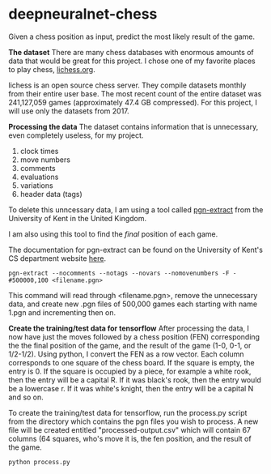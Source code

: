 # deepneuralnet-chess
Given a chess position as input, predict the most likely result of the game.

**The dataset**
There are many chess databases with enormous amounts of data that would be great for this project. I chose one of my 
favorite places to play chess, [lichess.org](http://lichess.org). 

lichess is an open source chess server. They compile datasets monthly from their entire user base. The most recent count 
of the entire dataset was 241,127,059 games (approximately 47.4 GB compressed). For this project, I will use only the datasets from 2017.

**Processing the data**
The dataset contains information that is unnecessary, even completely useless, for my project. 
  1. clock times
  2. move numbers
  3. comments
  4. evaluations
  5. variations
  6. header data (tags)
  
To delete this unncessary data, I am using a tool called [pgn-extract](https://www.cs.kent.ac.uk/people/staff/djb/pgn-extract/) from the University of Kent in the United Kingdom.

I am also using this tool to find the *final* position of each game. 

The documentation for pgn-extract can be found on the University of Kent's CS department website [here](https://www.cs.kent.ac.uk/people/staff/djb/pgn-extract/help.html). 

```
pgn-extract --nocomments --notags --novars --nomovenumbers -F -#500000,100 <filename.pgn>
```

This command will read through <filename.pgn>, remove the unnecessary data, and create new .pgn files of 500,000 games each starting with name 1.pgn and incrementing then on.

**Create the training/test data for tensorflow**
After processing the data, I now have just the moves followed by a chess position (FEN) corresponding the the final position of the game, and the result of the game (1-0, 0-1, or 1/2-1/2). Using python, I convert the FEN as a row vector. Each column corresponds to one square of the chess board. If the square is empty, the entry is 0. If the square is occupied by a piece, for example a white rook, then the entry will be a capital R. If it was black's rook, then the entry would be a lowercase r. 
If it was white's knight, then the entry will be a capital N and so on.

To create the training/test data for tensorflow, run the process.py script from the directory which contains the pgn files you wish to process. A new file will be created entitled "processed-output.csv" which will contain 67 columns (64 squares, who's move it is, the fen position, and the result of the game.

```
python process.py 
```

